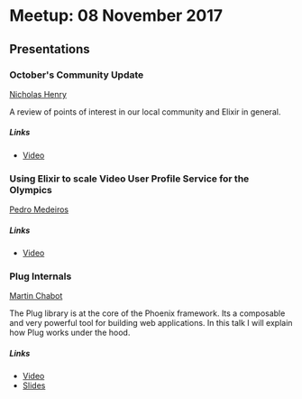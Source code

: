 # Meetup: 08 November 2017

## Presentations

### October's Community Update

[Nicholas Henry](https://twitter.com/nicholasjhenry)

A review of points of interest in our local community and Elixir in general.

##### Links

- [Video](https://youtu.be/1imxzxygGnw)


### Using Elixir to scale Video User Profile Service for the Olympics

[Pedro Medeiros](https://twitter.com/pesnk)

##### Links

- [Video](https://youtu.be/kbo10udIlu0)


### Plug Internals

[Martin Chabot](https://twitter.com/martinosis)

The Plug library is at the core of the Phoenix framework. Its a composable and very powerful tool for building web applications. In this talk I will explain how Plug works under the hood.

##### Links

- [Video](https://youtu.be/v_GuMVcm5MQ)
- [Slides](https://cdn.rawgit.com/martinos/plug_anatomy_presentation/master/slideshow.html#/)
